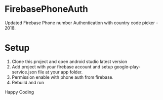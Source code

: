 # FirebasePhoneAuth


Updated Firebase Phone number Authentication with country code picker - 2018.

# Setup
1. Clone this project and open android studio latest version
2. Add project with your firebase account and setup google-play-service.json file at your app folder.
3. Permission enable with phone auth from firebase.
4. Rebuild and run 

Happy Coding
